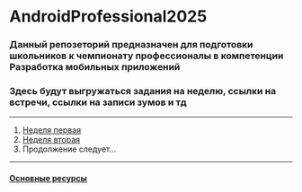 # AndroidProfessional2025

### Данный репозеторий предназначен для подготовки школьников к чемпионату профессионалы в компетенции Разработка мобильных приложений
### Здесь будут выгружаться задания на неделю, ссылки на встречи, ссылки на записи зумов и тд
----
1. [Неделя первая](./week_01.md)
2. [Неделя вторая](./week_02.md)
3. Продолжение следует...
---
#### [Основные ресурсы](./main_resource.md)
